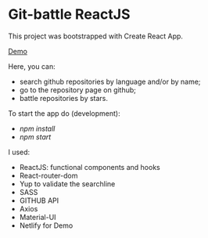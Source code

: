 # Git-battle ReactJS

This project was bootstrapped with Create React App.

[Demo](https://githubapi-battle.netlify.app/)

Here, you can:

- search github repositories by language and/or by name;
- go to the repository page on github;
- battle repositories by stars.

To start the app do (development):

- _npm install_
- _npm start_

I used:

- ReactJS: functional components and hooks
- React-router-dom
- Yup to validate the searchline
- SASS
- GITHUB API
- Axios
- Material-UI
- Netlify for Demo
